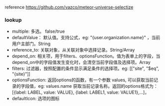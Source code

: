 reference https://github.com/vazco/meteor-universe-selectize

### lookup
- multiple: 多选。 false/true
- defaultValue： 默认值。支持公式，eg: "{user.organization.name}" ，当前用户主部门。String
- reference_to: 关联对象，从关联对象中选择记录。String/Array
- depend_on: 相关项，用于filters、optionsFunction。值为表单上的字段，当depend_on中的字段值发生变化时，会清空当前字段值及选择项。Array
- filters: 过滤器，按照配置的条件显示满足条件的选择项。eg: [["site", "$eq", "{site}"]]
- optionsFunction: 返回options的函数，有一个参数 values, 可以获取当前记录的字段值，eg: values.name 获取当前记录名称。返回的options格式为： [{label: LABEL, value: VALUE}, {label: LABEL1, value: VALUE1},...]，
- defaultIcon: 选项的图标